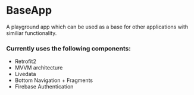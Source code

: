 # BaseApp

A playground app which can be used as a base for other applications with similiar functionality.

### Currently uses the following components:
- Retrofit2
- MVVM architecture
- Livedata
- Bottom Navigation + Fragments
- Firebase Authentication
